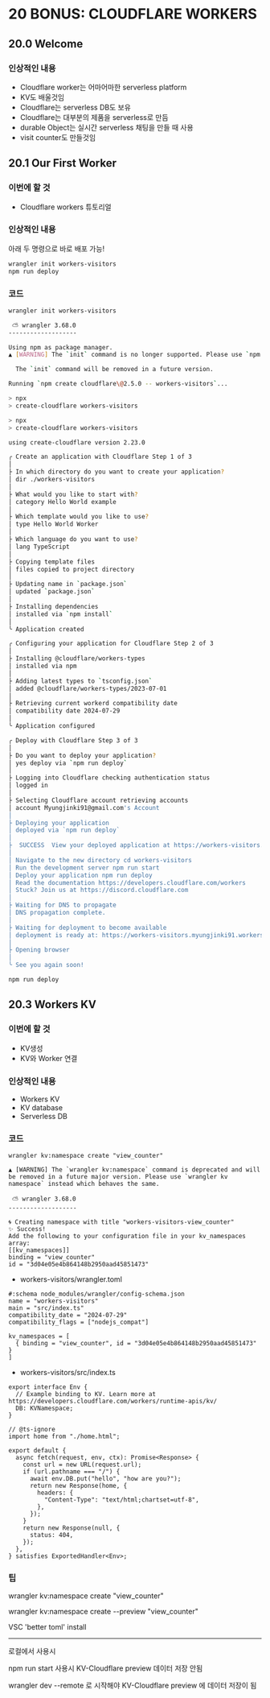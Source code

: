 # 20 BONUS: CLOUDFLARE WORKERS

## 20.0 Welcome

### 인상적인 내용

- Cloudflare worker는 어마어마한 serverless platform
- KV도 배울것임
- Cloudflare는 serverless DB도 보유
- Cloudflare는 대부분의 제품을 serverless로 만듬
- durable Object는 실시간 serverless 채팅을 만들 때 사용
- visit counter도 만들것임

## 20.1 Our First Worker

### 이번에 할 것

- Cloudflare workers 튜토리얼

### 인상적인 내용

아래 두 명령으로 바로 배포 가능!

```bash
wrangler init workers-visitors
npm run deploy
```

### 코드

```bash
wrangler init workers-visitors

 ⛅️ wrangler 3.68.0
-------------------

Using npm as package manager.
▲ [WARNING] The `init` command is no longer supported. Please use `npm create cloudflare\@2.5.0 -- workers-visitors` instead.

  The `init` command will be removed in a future version.

Running `npm create cloudflare\@2.5.0 -- workers-visitors`...

> npx
> create-cloudflare workers-visitors

> npx
> create-cloudflare workers-visitors

using create-cloudflare version 2.23.0

╭ Create an application with Cloudflare Step 1 of 3
│
├ In which directory do you want to create your application?
│ dir ./workers-visitors
│
├ What would you like to start with?
│ category Hello World example
│
├ Which template would you like to use?
│ type Hello World Worker
│
├ Which language do you want to use?
│ lang TypeScript
│
├ Copying template files
│ files copied to project directory
│
├ Updating name in `package.json`
│ updated `package.json`
│
├ Installing dependencies
│ installed via `npm install`
│
╰ Application created

╭ Configuring your application for Cloudflare Step 2 of 3
│
├ Installing @cloudflare/workers-types
│ installed via npm
│
├ Adding latest types to `tsconfig.json`
│ added @cloudflare/workers-types/2023-07-01
│
├ Retrieving current workerd compatibility date
│ compatibility date 2024-07-29
│
╰ Application configured

╭ Deploy with Cloudflare Step 3 of 3
│
├ Do you want to deploy your application?
│ yes deploy via `npm run deploy`
│
├ Logging into Cloudflare checking authentication status
│ logged in
│
├ Selecting Cloudflare account retrieving accounts
│ account Myungjinki91@gmail.com's Account
│
├ Deploying your application
│ deployed via `npm run deploy`
│
├  SUCCESS  View your deployed application at https://workers-visitors.myungjinki91.workers.dev
│
│ Navigate to the new directory cd workers-visitors
│ Run the development server npm run start
│ Deploy your application npm run deploy
│ Read the documentation https://developers.cloudflare.com/workers
│ Stuck? Join us at https://discord.cloudflare.com
│
├ Waiting for DNS to propagate
│ DNS propagation complete.
│
├ Waiting for deployment to become available
│ deployment is ready at: https://workers-visitors.myungjinki91.workers.dev
│
├ Opening browser
│
╰ See you again soon!

```

```bash
npm run deploy
```

## 20.3 Workers KV

### 이번에 할 것

- KV생성
- KV와 Worker 연결

### 인상적인 내용

- Workers KV
- KV database
- Serverless DB

### 코드

```tsx
wrangler kv:namespace create "view_counter"

▲ [WARNING] The `wrangler kv:namespace` command is deprecated and will be removed in a future major version. Please use `wrangler kv namespace` instead which behaves the same.

 ⛅️ wrangler 3.68.0
-------------------

🌀 Creating namespace with title "workers-visitors-view_counter"
✨ Success!
Add the following to your configuration file in your kv_namespaces array:
[[kv_namespaces]]
binding = "view_counter"
id = "3d04e05e4b864148b2950aad45851473"
```

- workers-visitors/wrangler.toml

```tsx
#:schema node_modules/wrangler/config-schema.json
name = "workers-visitors"
main = "src/index.ts"
compatibility_date = "2024-07-29"
compatibility_flags = ["nodejs_compat"]

kv_namespaces = [
  { binding = "view_counter", id = "3d04e05e4b864148b2950aad45851473" }
]
```

- workers-visitors/src/index.ts

```tsx
export interface Env {
  // Example binding to KV. Learn more at https://developers.cloudflare.com/workers/runtime-apis/kv/
  DB: KVNamespace;
}

// @ts-ignore
import home from "./home.html";

export default {
  async fetch(request, env, ctx): Promise<Response> {
    const url = new URL(request.url);
    if (url.pathname === "/") {
      await env.DB.put("hello", "how are you?");
      return new Response(home, {
        headers: {
          "Content-Type": "text/html;chartset=utf-8",
        },
      });
    }
    return new Response(null, {
      status: 404,
    });
  },
} satisfies ExportedHandler<Env>;
```

### 팁

wrangler kv:namespace create "view_counter"

wrangler kv:namespace create --preview "view_counter"

VSC 'better toml' install

---

로컬에서 사용시

npm run start 사용시 KV-Cloudflare preview 데이터 저장 안됨

wrangler dev --remote 로 시작해야 KV-Cloudflare preview 에 데이터 저장이 됨

